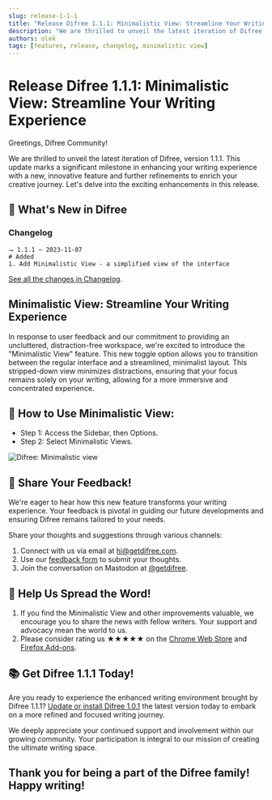```yaml
---
slug: release-1-1-1
title: "Release Difree 1.1.1: Minimalistic View: Streamline Your Writing Experience"
description: "We are thrilled to unveil the latest iteration of Difree, version 1.1.1. This update marks a significant milestone in enhancing your writing experience with a new, innovative feature and further refinements to enrich your creative journey. Let's delve into the exciting enhancements in this release."
authors: olek
tags: [features, release, changelog, minimalistic view]
---
```


# Release Difree 1.1.1: Minimalistic View: Streamline Your Writing Experience

Greetings, Difree Community!

We are thrilled to unveil the latest iteration of Difree, version 1.1.1. This update marks a significant milestone in enhancing your writing experience with a new, innovative feature and further refinements to enrich your creative journey. Let's delve into the exciting enhancements in this release.
<!--truncate-->
## 🚀 What's New in Difree
### Changelog
    ⭢ 1.1.1 – 2023-11-07
    # Added
    1. Add Minimalistic View - a simplified view of the interface
[See all the changes in Changelog](https://www.getdifree.com/changelog/).

## Minimalistic View: Streamline Your Writing Experience
  
In response to user feedback and our commitment to providing an uncluttered, distraction-free workspace, we're excited to introduce the "Minimalistic View" feature. This new toggle option allows you to transition between the regular interface and a streamlined, minimalist layout. This stripped-down view minimizes distractions, ensuring that your focus remains solely on your writing, allowing for a more immersive and concentrated experience.

## 🌟 How to Use Minimalistic View:

* Step 1: Access the Sidebar, then Options.
* Step 2: Select Minimalistic Views.

![Difree: Minimalistic view](/img/difree-minimalistic-view-2023-11-07.gif)

## 🎉 Share Your Feedback!
We're eager to hear how this new feature transforms your writing experience. Your feedback is pivotal in guiding our future developments and ensuring Difree remains tailored to your needs.

Share your thoughts and suggestions through various channels:

1. Connect with us via email at [hi@getdifree.com](mailto:hi@getdifree.com).
2. Use our [feedback form](https://i.getdifree.com/feedback) to submit your thoughts.
3. Join the conversation on Mastodon at [@getdifree](https://mastodon.world/@getdifree).

## 📣 Help Us Spread the Word!
1. If you find the Minimalistic View and other improvements valuable, we encourage you to share the news with fellow writers. Your support and advocacy mean the world to us.
1. Please consider rating us ★★★★★ on the [Chrome Web Store](https://i.getdifree.com/review-chrome) and [Firefox Add-ons](https://i.getdifree.com/review-firefox).

## 📚 Get Difree 1.1.1 Today!
Are you ready to experience the enhanced writing environment brought by Difree 1.1.1? [Update or install Difree 1.0.1](https://www.getdifree.com/download/) the latest version today to embark on a more refined and focused writing journey.

We deeply appreciate your continued support and involvement within our growing community. Your participation is integral to our mission of creating the ultimate writing space.

## Thank you for being a part of the Difree family! Happy writing!

